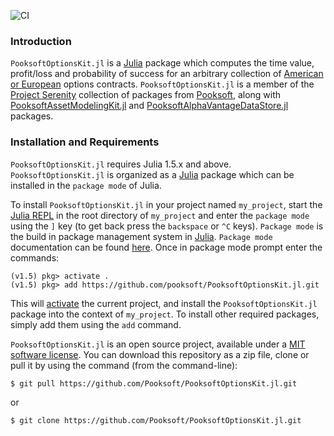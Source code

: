 ![CI](https://github.com/Pooksoft/PooksoftOptionsKit.jl/workflows/CI/badge.svg)

### Introduction
``PooksoftOptionsKit.jl`` is a [Julia](https://www.julialang.org) package which computes the time value, profit/loss and probability of success for an arbitrary collection of [American or European](https://en.wikipedia.org/wiki/Option_style#American_and_European_options) options contracts. 
``PooksoftOptionsKit.jl`` is a member of the [Project Serenity](http://www.pooksoft.com) collection of packages from [Pooksoft](http://www.pooksoft.com), along with [PooksoftAssetModelingKit.jl](https://github.com/Pooksoft/PooksoftAssetModelingKit.jl) and 
[PooksoftAlphaVantageDataStore.jl](https://github.com/Pooksoft/PooksoftAlphaVantageDataStore.jl) packages. 

### Installation and Requirements
``PooksoftOptionsKit.jl`` requires Julia 1.5.x and above.
``PooksoftOptionsKit.jl`` is organized as a [Julia](http://julialang.org) package which 
can be installed in the ``package mode`` of Julia. 

To install ``PooksoftOptionsKit.jl`` in your project named ``my_project``, 
start the [Julia REPL](https://docs.julialang.org/en/v1/stdlib/REPL/index.html) in the root directory of 
``my_project`` and enter the ``package mode`` using the ``]`` key (to get back press the ``backspace`` or ``^C`` keys).
``Package mode`` is the build in package management system in [Julia](http://julialang.org).
``Package mode`` documentation can be found [here](https://docs.julialang.org/en/v1/stdlib/Pkg/).
Once in package mode prompt enter the commands:

    (v1.5) pkg> activate .
    (v1.5) pkg> add https://github.com/pooksoft/PooksoftOptionsKit.jl.git

This will [activate](https://julialang.github.io/Pkg.jl/v1/api/#Pkg.activate) the current project, 
and install the ``PooksoftOptionsKit.jl`` package into the context of ``my_project``. 
To install other required packages, simply add them using the ``add`` command.
    

``PooksoftOptionsKit.jl`` is an open source project, 
available under a [MIT software license](https://github.com/Pooksoft/PooksoftOptionsKit.jl/blob/master/LICENSE).
You can download this repository as a zip file, clone or pull it by using the command (from the command-line):

	$ git pull https://github.com/Pooksoft/PooksoftOptionsKit.jl.git

or

	$ git clone https://github.com/Pooksoft/PooksoftOptionsKit.jl.git
